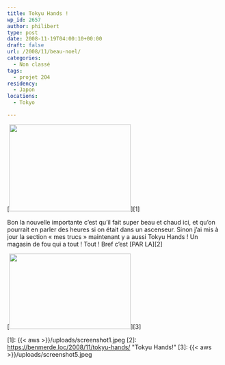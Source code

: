 ```yaml
---
title: Tokyu Hands !
wp_id: 2657
author: philibert
type: post
date: 2008-11-19T04:00:10+00:00
draft: false
url: /2008/11/beau-noel/
categories:
  - Non classé
tags:
  - projet 204
residency:
  - Japon
locations:
  - Tokyo

---
```

[<img class="alignnone size-medium wp-image-623" title="screenshot1" src="{{< aws >}}/uploads/screenshot1.jpeg" alt="" width="284" height="203" />][1]

Bon la nouvelle importante c&rsquo;est qu&rsquo;il fait super beau et chaud ici, et qu&rsquo;on pourrait en parler des heures si on était dans un ascenseur. Sinon j&rsquo;ai mis à jour la section « mes trucs » maintenant y a aussi Tokyu Hands ! Un magasin de fou qui a tout ! Tout ! Bref c&rsquo;est [PAR LA][2]

[<img class="alignnone size-medium wp-image-665" title="screenshot5" src="{{< aws >}}/uploads/screenshot5.jpeg" alt="" width="284" height="176" />][3]

 [1]: {{< aws >}}/uploads/screenshot1.jpeg
 [2]: https://benmerde.loc/2008/11/tokyu-hands/ "Tokyu Hands!"
 [3]: {{< aws >}}/uploads/screenshot5.jpeg